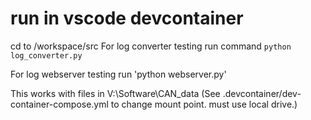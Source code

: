 # run in vscode devcontainer

cd to /workspace/src
For log converter testing run command `python log_converter.py`

For log webserver testing run 'python webserver.py'

This works with files in V:\Software\CAN_data (See .devcontainer/dev-container-compose.yml to change mount point. must use local drive.)